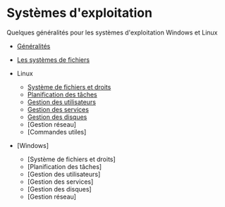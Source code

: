 # Systèmes d'exploitation

Quelques généralités pour les systèmes d'exploitation Windows et Linux

- [Généralités](./os_generalites.md)
- [Les systèmes de fichiers](./os_systeme_fichiers.md)

- Linux
  - [Système de fichiers et droits](./os_linux_systeme_fichiers.md)
  - [Planification des tâches](./os_linux_planification.md)
  - [Gestion des utilisateurs](./os_linux_utilisateurs.md)
  - [Gestion des services](./os_linux_services.md)
  - [Gestion des disques](./os_linux_disques.md)
  - [Gestion réseau]
  - [Commandes utiles]
- [Windows]
  - [Système de fichiers et droits]
  - [Planification des tâches]
  - [Gestion des utilisateurs]
  - [Gestion des services]
  - [Gestion des disques]
  - [Gestion réseau]
